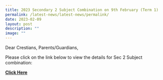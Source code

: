 ```yaml
---
title: 2023 Secondary 2 Subject Combination on 9th February (Term 1)
permalink: /latest-news/latest-news/permalink/
date: 2023-02-09
layout: post
description: ""
image: ""
---
```

Dear Crestians, Parents/Guardians,

Please click on the link below to view the details for Sec 2 Subject combination:

[**Click Here**](https://staging.d36c9s2800gq6y.amplifyapp.com/parents/CommunicationWithParents/)